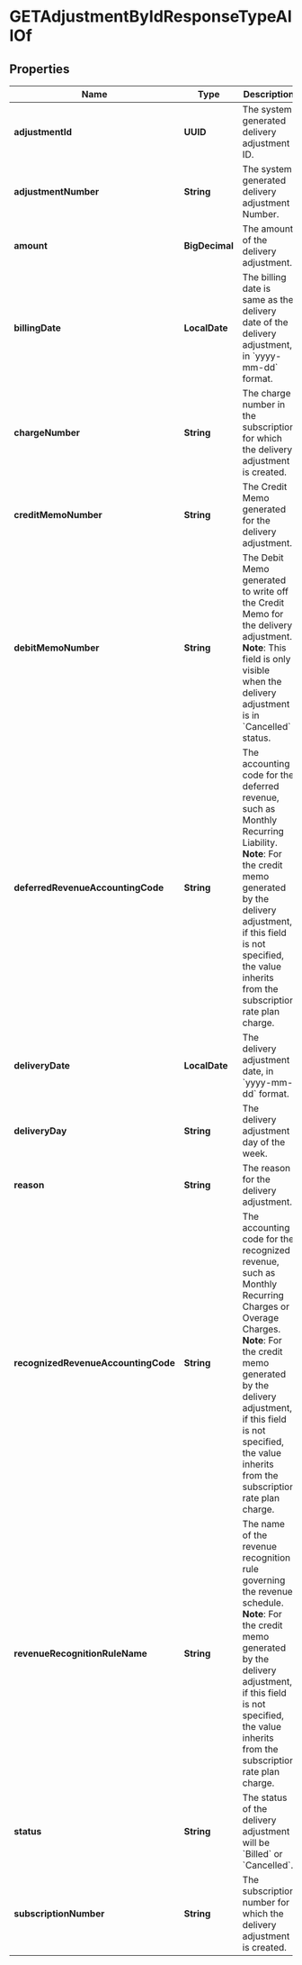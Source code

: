 

# GETAdjustmentByIdResponseTypeAllOf


## Properties

| Name | Type | Description | Notes |
|------------ | ------------- | ------------- | -------------|
|**adjustmentId** | **UUID** | The system generated delivery adjustment ID.  |  [optional] |
|**adjustmentNumber** | **String** | The system generated delivery adjustment Number.  |  [optional] |
|**amount** | **BigDecimal** | The amount of the delivery adjustment.  |  [optional] |
|**billingDate** | **LocalDate** | The billing date is same as the delivery date of the delivery adjustment, in &#x60;yyyy-mm-dd&#x60; format.  |  [optional] |
|**chargeNumber** | **String** | The charge number in the subscription for which the delivery adjustment is created.  |  [optional] |
|**creditMemoNumber** | **String** | The Credit Memo generated for the delivery adjustment.  |  [optional] |
|**debitMemoNumber** | **String** | The Debit Memo generated to write off the Credit Memo for the delivery adjustment.      **Note**: This field is only visible when the delivery adjustment is in &#x60;Cancelled&#x60; status.  |  [optional] |
|**deferredRevenueAccountingCode** | **String** | The accounting code for the deferred revenue, such as Monthly Recurring Liability.   **Note**: For the credit memo generated by the delivery adjustment, if this field is not specified, the value inherits from the subscription rate plan charge.  |  [optional] |
|**deliveryDate** | **LocalDate** | The delivery adjustment date, in &#x60;yyyy-mm-dd&#x60; format.  |  [optional] |
|**deliveryDay** | **String** | The delivery adjustment day of the week.  |  [optional] |
|**reason** | **String** | The reason for the delivery adjustment.  |  [optional] |
|**recognizedRevenueAccountingCode** | **String** | The accounting code for the recognized revenue, such as Monthly Recurring Charges or Overage Charges.  **Note**: For the credit memo generated by the delivery adjustment, if this field is not specified, the value inherits from the subscription rate plan charge.  |  [optional] |
|**revenueRecognitionRuleName** | **String** | The name of the revenue recognition rule governing the revenue schedule.  **Note**: For the credit memo generated by the delivery adjustment, if this field is not specified, the value inherits from the subscription rate plan charge.  |  [optional] |
|**status** | **String** | The status of the delivery adjustment will be &#x60;Billed&#x60; or &#x60;Cancelled&#x60;.                 |  [optional] |
|**subscriptionNumber** | **String** | The subscription number for which the delivery adjustment is created.  |  [optional] |



